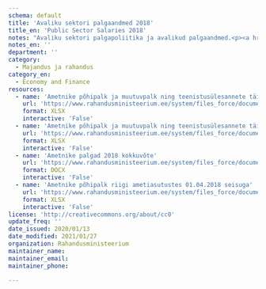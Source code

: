 ```yaml
---
schema: default
title: 'Avaliku sektori palgaandmed 2018'
title_en: 'Public Sector Salaries 2018'
notes: "Avaliku sektori palgapoliitika ja avalikud palgaandmed.<p><a href='https://www.rahandusministeerium.ee/et/riigi-personalipoliitika/palgapoliitika'>https://www.rahandusministeerium.ee/et/riigi-personalipoliitika/palgapoliitika</a></p>"
notes_en: ''
department: ''
category:
  - Majandus ja rahandus
category_en:
  - Economy and Finance
resources:
  - name: 'Ametnike põhipalk ja muutuvpalk ning teenistusülesannete täitmisest tulenev muu tulu riigi ametiasutustes 01.01.-31.12.2018'
    url: 'https://www.rahandusministeerium.ee/system/files_force/document_files/aasta_kogupalk_2018_riik.xlsx?download=1'
    format: XLSX
    interactive: 'False'
  - name: 'Ametnike põhipalk ja muutuvpalk ning teenistusülesannete täitmisest tulenev muu tulu KOV üksuste ametiasutustes 01.01.-31.12.2018'
    url: 'https://www.rahandusministeerium.ee/system/files_force/document_files/aasta_kogupalk_2018_kov.xlsx?download=1'
    format: XLSX
    interactive: 'False'
  - name: 'Ametnike palgad 2018 kokkuvõte'
    url: 'https://www.rahandusministeerium.ee/system/files_force/document_files/ametnike_palgad_2018_kokkuvote.docx?download=1'
    format: DOCX
    interactive: 'False'
  - name: 'Ametnike põhipalk riigi ametiasutustes 01.04.2018 seisuga'
    url: 'https://www.rahandusministeerium.ee/system/files_force/document_files/riik_pohipalk_01.04.2018.xlsx?download=1'
    format: XLSX
    interactive: 'False'
license: 'http://creativecommons.org/about/cc0'
update_freq: ''
date_issued: 2020/01/13
date_modified: 2021/01/27
organization: Rahandusministeerium
maintainer_name: 
maintainer_email: 
maintainer_phone:

---
```

